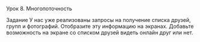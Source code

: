 Урок 8. Многопоточность

Задание У нас уже реализованы запросы на получение списка друзей, групп и фотографий. Отобразите эту информацию на экранах. Добавьте возможность на экране со списком друзей видеть онлайн друг или нет.
